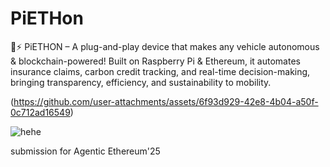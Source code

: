# PiETHon

🐍⚡ PiETHON – A plug-and-play device that makes any vehicle autonomous & blockchain-powered! Built on Raspberry Pi & Ethereum, it automates insurance claims, carbon credit tracking, and real-time decision-making, bringing transparency, efficiency, and sustainability to mobility.

(https://github.com/user-attachments/assets/6f93d929-42e8-4b04-a50f-0c712ad16549)

![hehe](https://github.com/user-attachments/assets/b4d7f918-34d9-4e5d-93b5-f79d9b35228f)



submission for Agentic Ethereum'25

